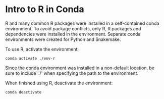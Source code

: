 # Intro to R in Conda

R and many common R packages were installed in a self-contained conda environment. To avoid package conflicts, only R, R packages and dependencies were installed in the environment. Separate conda environments were created for Python and Snakemake.

To use R, activate the environment:
```
conda activate ./env-r
```

Since the conda environment was installed in a non-default location, be sure to include './' when specifying the path to the environment.

When finished using R, deactivate the environment:
```
conda deactivate
```
